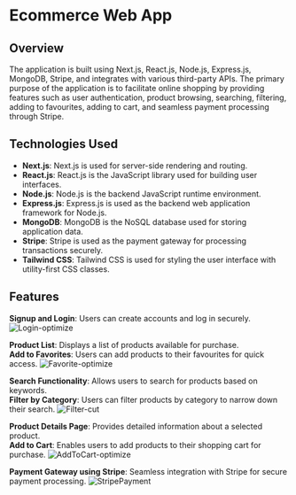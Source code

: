 # Ecommerce Web App

## Overview
The application is built using Next.js, React.js, Node.js, Express.js, MongoDB, Stripe, and integrates with various third-party APIs. The primary purpose of the application is to facilitate online shopping by providing features such as user authentication, product browsing, searching, filtering, adding to favourites, adding to cart, and seamless payment processing through Stripe.

## Technologies Used
- **Next.js**: Next.js is used for server-side rendering and routing.
- **React.js**: React.js is the JavaScript library used for building user interfaces.
- **Node.js**: Node.js is the backend JavaScript runtime environment.
- **Express.js**: Express.js is used as the backend web application framework for Node.js.
- **MongoDB**: MongoDB is the NoSQL database used for storing application data.
- **Stripe**: Stripe is used as the payment gateway for processing transactions securely.
- **Tailwind CSS**: Tailwind CSS is used for styling the user interface with utility-first CSS classes.

## Features
**Signup and Login**: Users can create accounts and log in securely.
![Login-optimize](https://github.com/ronakmangroliya/eCommerce-Web-App/assets/11982391/ed8e94e2-6c09-4559-875d-ba326fb5000d)


**Product List**: Displays a list of products available for purchase. <br>
**Add to Favorites**: Users can add products to their favourites for quick access.
![Favorite-optimize](https://github.com/ronakmangroliya/eCommerce-Web-App/assets/11982391/24348a07-5ece-4628-9364-5acb62ff853b)


**Search Functionality**: Allows users to search for products based on keywords.<br>
**Filter by Category**: Users can filter products by category to narrow down their search.
![Filter-cut](https://github.com/ronakmangroliya/eCommerce-Web-App/assets/11982391/fa22fe64-c963-4443-8b70-c7edd4abe034)


**Product Details Page**: Provides detailed information about a selected product.<br>
**Add to Cart**: Enables users to add products to their shopping cart for purchase.
![AddToCart-optimize](https://github.com/ronakmangroliya/eCommerce-Web-App/assets/11982391/54ebd821-9d79-4deb-8648-89c5c9e5f92b)


**Payment Gateway using Stripe**: Seamless integration with Stripe for secure payment processing.
![StripePayment](https://github.com/ronakmangroliya/eCommerce-Web-App/assets/11982391/e2eb7074-7df1-46bb-9dfd-236e268ea106)
